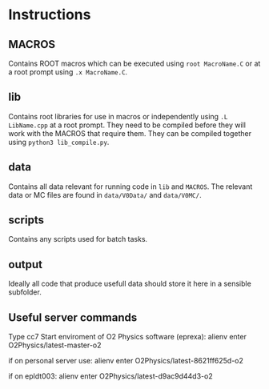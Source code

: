 # Instructions

## MACROS
Contains ROOT macros which can be executed using `root MacroName.C` or at a root prompt using `.x MacroName.C`.

## lib
Contains root libraries for use in macros or independently using `.L LibName.cpp` at a root prompt. They need to be compiled before they will work with the MACROS that require them. They can be compiled together using `python3 lib_compile.py`.

## data
Contains all data relevant for running code in `lib` and `MACROS`. The relevant data or MC files are found in `data/V0Data/` and `data/V0MC/`.

## scripts
Contains any scripts used for batch tasks.

## output
Ideally all code that produce usefull data should store it here in a sensible subfolder.


## Useful server commands
Type cc7
Start enviroment of O2 Physics software (eprexa):
alienv enter O2Physics/latest-master-o2

if on personal server use: alienv enter O2Physics/latest-8621ff625d-o2

if on epldt003: alienv enter O2Physics/latest-d9ac9d44d3-o2
